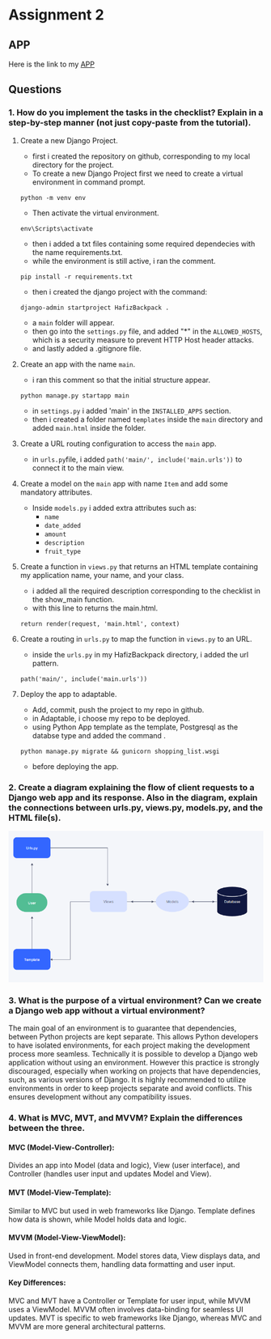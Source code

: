 # Assignment 2

## APP
Here is the link to my [APP](https://hafizbackpack.adaptable.app/main/)

## Questions
### 1. How do you implement the tasks in the checklist? Explain in a step-by-step manner (not just copy-paste from the tutorial).

1. Create a new Django Project.

    - first i created the repository on github, corresponding to my local directory for the project.
    - To create a new Django Project first we need to create a virtual environment in command prompt.
    ```
    python -m venv env
    ```
    - Then activate the virtual environment.
    ```
    env\Scripts\activate
    ```
    - then i added a txt files containing some required dependecies with the name requirements.txt.
    - while the environment is still active, i ran the comment.
    ```
    pip install -r requirements.txt
    ```
    - then i created the django project with the command:
    ```
    django-admin startproject HafizBackpack .
    ```
    - a `main` folder will appear.
    - then go into the `settings.py` file, and added "*" in the `ALLOWED_HOSTS`, which is a security measure to prevent HTTP Host header attacks.
    - and lastly added a .gitignore file.
2. Create an app with the name `main`.
    - i ran this comment so that the initial structure appear.
    ```
    python manage.py startapp main
    ```
    - in `settings.py` i added 'main' in the `INSTALLED_APPS` section.
    - then i created a folder named `templates` inside the `main` directory and added `main.html` inside the folder.
4. Create a URL routing configuration to access the `main` app.
    - in `urls.py`file, i added `path('main/', include('main.urls'))` to connect it to the main view.
5. Create a model on the `main` app with name `Item` and add some mandatory attributes.
    - Inside `models.py` i added extra attributes such as:
        - `name`
        - `date_added`
        - `amount`
        - `description`
        - `fruit_type`
6. Create a function in `views.py` that returns an HTML template containing my application name, your name, and your class.
    - i added all the required description corresponding to the checklist in the show_main function.
    - with this line to returns the main.html.
    ```
    return render(request, 'main.html', context)
    ```
7. Create a routing in `urls.py` to map the function in `views.py` to an URL.
    - inside the `urls.py` in my HafizBackpack directory, i added the url pattern.
    ```
    path('main/', include('main.urls'))
    ```
8. Deploy the app to adaptable.
    - Add, commit, push the project to my repo in github.
    - in Adaptable, i choose my repo to be deployed.
    - using Python App template as the template, Postgresql as the databse type and added the command .
    ```
    python manage.py migrate && gunicorn shopping_list.wsgi
    ```
    - before deploying the app.
### 2. Create a diagram explaining the flow of client requests to a Django web app and its response. Also in the diagram, explain the connections between urls.py, views.py, models.py, and the HTML file(s).
<img src="/flowchart.png">

### 3. What is the purpose of a virtual environment? Can we create a Django web app without a virtual environment?
  The main goal of an environment is to guarantee that dependencies, between Python projects are kept separate. This allows Python developers to have isolated environments, for each project making the development process more seamless. Technically it is possible to develop a Django web application without using an environment. However this practice is strongly discouraged, especially when working on projects that have dependencies, such, as various versions of Django. It is highly recommended to utilize environments in order to keep projects separate and avoid conflicts. This ensures development without any compatibility issues.
  
### 4. What is MVC, MVT, and MVVM? Explain the differences between the three.
#### MVC (Model-View-Controller):
Divides an app into Model (data and logic), View (user interface), and Controller (handles user input and updates Model and View).

#### MVT (Model-View-Template):
Similar to MVC but used in web frameworks like Django.
Template defines how data is shown, while Model holds data and logic.

#### MVVM (Model-View-ViewModel):
Used in front-end development.
Model stores data, View displays data, and ViewModel connects them, handling data formatting and user input.

#### Key Differences:
MVC and MVT have a Controller or Template for user input, while MVVM uses a ViewModel.
MVVM often involves data-binding for seamless UI updates.
MVT is specific to web frameworks like Django, whereas MVC and MVVM are more general architectural patterns.
